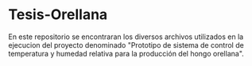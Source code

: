 # Tesis-Orellana
En este repositorio se encontraran los diversos archivos utilizados en la ejecucion del proyecto denominado "Prototipo de sistema de control de temperatura y humedad relativa para la producción del hongo orellana".
